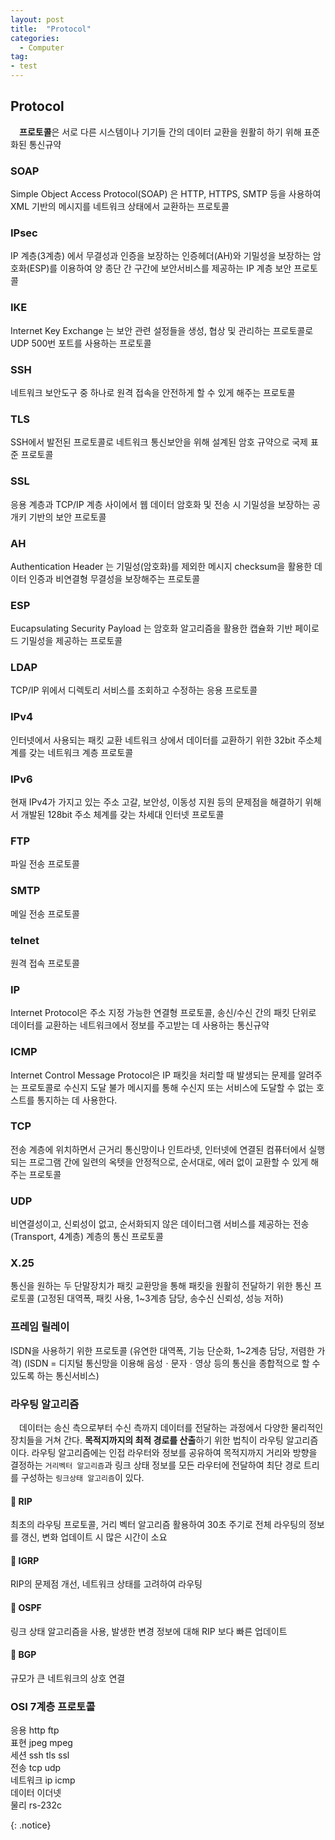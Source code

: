```yaml
---
layout: post
title:  "Protocol"
categories:
  - Computer
tag:
- test 
---
```


## Protocol

　**프로토콜**은 서로 다른 시스템이나 기기들 간의 데이터 교환을 원활히 하기 위해 표준화된 통신규약

### SOAP
Simple Object Access Protocol(SOAP) 은 HTTP, HTTPS, SMTP 등을 사용하여 XML 기반의 메시지를 네트워크 상태에서 교환하는 프로토콜

### IPsec
IP 계층(3계층) 에서 무결성과 인증을 보장하는 인증헤더(AH)와 기밀성을 보장하는 암호화(ESP)를 이용하여 양 종단 간 구간에 보안서비스를 제공하는 IP 계층 보안 프로토콜

### IKE
Internet Key Exchange 는 보안 관련 설정들을 생성, 협상 및 관리하는 프로토콜로 UDP 500번 포트를 사용하는 프로토콜

### SSH
네트워크 보안도구 중 하나로 원격 접속을 안전하게 할 수 있게 해주는 프로토콜

### TLS
SSH에서 발전된 프로토콜로 네트워크 통신보안을 위해 설계된 암호 규약으로 국제 표준 프로토콜

### SSL
응용 계층과 TCP/IP 계층 사이에서 웹 데이터 암호화 및 전송 시 기밀성을 보장하는 공개키 기반의 보안 프로토콜

### AH
Authentication Header 는 기밀성(암호화)를 제외한 메시지 checksum을 활용한 데이터 인증과 비연결형 무결성을 보장해주는 프로토콜

### ESP
Eucapsulating Security Payload 는 암호화 알고리즘을 활용한 캡슐화 기반 페이로드 기밀성을 제공하는 프로토콜

### LDAP
TCP/IP 위에서 디렉토리 서비스를 조회하고 수정하는 응용 프로토콜

### IPv4
인터넷에서 사용되는 패킷 교환 네트워크 상에서 데이터를 교환하기 위한 32bit 주소체계를 갖는 네트워크 계층 프로토콜

### IPv6
현재 IPv4가 가지고 있는 주소 고갈, 보안성, 이동성 지원 등의 문제점을 해결하기 위해서 개발된 128bit 주소 체계를 갖는 차세대 인터넷 프로토콜

### FTP
파일 전송 프로토콜

### SMTP
메일 전송 프로토콜

### telnet
원격 접속 프로토콜

### IP
Internet Protocol은 주소 지정 가능한 연결형 프로토콜, 송신/수신 간의 패킷 단위로 데이터를 교환하는 네트워크에서 정보를 주고받는 데 사용하는 통신규약

### ICMP
Internet Control Message Protocol은 IP 패킷을 처리할 때 발생되는 문제를 알려주는 프로토콜로 수신지 도달 불가 메시지를 통해 수신지 또는 서비스에 도달할 수 없는 호스트를 통지하는 데 사용한다.

### TCP
전송 계층에 위치하면서 근거리 통신망이나 인트라넷, 인터넷에 연결된 컴퓨터에서 실행되는 프로그램 간에 일련의 옥텟을 안정적으로, 순서대로, 에러 없이 교환할 수 있게 해주는 프로토콜

### UDP
비연결성이고, 신뢰성이 없고, 순서화되지 않은 데이터그램 서비스를 제공하는 전송(Transport, 4계층) 계층의 통신 프로토콜

### X.25
통신을 원하는 두 단말장치가 패킷 교환망을 통해 패킷을 원활히 전달하기 위한 통신 프로토콜 (고정된 대역폭, 패킷 사용, 1~3계층 담당, 송수신 신뢰성, 성능 저하)

### 프레임 릴레이
ISDN을 사용하기 위한 프로토콜 (유연한 대역폭, 기능 단순화, 1~2계층 담당, 저렴한 가격) (ISDN = 디지털 통신망을 이용해 음성ㆍ문자ㆍ영상 등의 통신을 종합적으로 할 수 있도록 하는 통신서비스)

### 라우팅 알고리즘
　데이터는 송신 측으로부터 수신 측까지 데이터를 전달하는 과정에서 다양한 물리적인 장치들을 거쳐 간다. **목적지까지의 최적 경로를 산출**하기 위한 법칙이 라우팅 알고리즘이다. 라우팅 알고리즘에는 인접 라우터와 정보를 공유하여 목적지까지 거리와 방향을 결정하는 `거리벡터 알고리즘`과 링크 상태 정보를 모든 라우터에 전달하여 최단 경로 트리를 구성하는 `링크상태 알고리즘`이 있다.

#### 📌 RIP
최초의 라우팅 프로토콜, 거리 벡터 알고리즘 활용하여 30초 주기로 전체 라우팅의 정보를 갱신, 변화 업데이트 시 많은 시간이 소요
#### 📌 IGRP
RIP의 문제점 개선, 네트워크 상태를 고려하여 라우팅
#### 📌 OSPF
링크 상태 알고리즘을 사용, 발생한 변경 정보에 대해 RIP 보다 빠른 업데이트
#### 📌 BGP
규모가 큰 네트워크의 상호 연결

### OSI 7계층 프로토콜
<p>
응용 http ftp <br>
표현 jpeg mpeg <br>
세션 ssh tls ssl <br>
전송 tcp udp <br>
네트워크 ip icmp <br>
데이터 이더넷 <br>
물리 rs-232c
</p>
{: .notice}